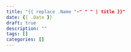 ```yaml
---
title: "{{ replace .Name "-" " " | title }}"
date: {{ .Date }}
draft: true
description: ""
tags: []
categories: []
---
```

